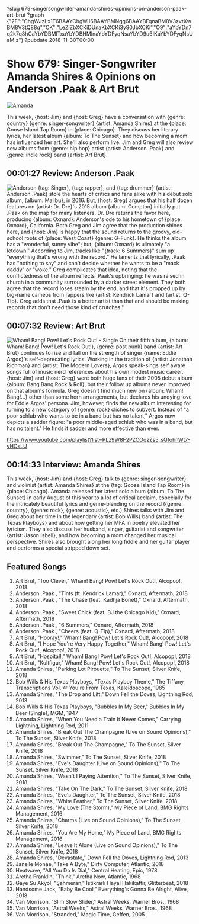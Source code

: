 ?slug 679-singersongwriter-amanda-shires-opinions-on-anderson-paak-art-brut
?graph {"2F":"ChgWJzLx1T6BAAYChgWJ6BAAYBMNqg6BAAYBFqnaBM8V3zvtXwBM8V3tQ88q","CK":"LeZlZbXCKiDUnaKbXCKi3y90JbXCKi","O9":"aYbYDn7q2k7q8hCaYbYDBMlTxaYbYDBHMInaYbYDFyqNsaYbYD9u6IKaYbYDFyqNsUaMIz"}
?pubdate 2018-11-30T00:00
# Show 679: Singer-Songwriter Amanda Shires & Opinions on Anderson .Paak & Art Brut

![Amanda](https://static.soundopinions.org/images/2018/amanda_shires.jpg)

This week, {host: Jim} and {host: Greg} have a conversation with {genre: country} {genre: singer-songwriter} {artist: Amanda Shires} at the {place: Goose Island Tap Room} in {place: Chicago}. They discuss her literary lyrics, her latest album {album: To The Sunset} and how becoming a mom has influenced her art. She'll also perform live. Jim and Greg will also review new albums from {genre: hip hop} artist {artist: Anderson .Paak} and {genre: indie rock} band {artist: Art Brut}.


## 00:01:27 Review: Anderson .Paak
![Anderson](https://static.soundopinions.org/assets/679/2F0.jpg)
{tag: Singer}, {tag: rapper}, and {tag: drummer} {artist: Anderson .Paak} stole the hearts of critics and fans alike with his debut solo album, {album: Malibu}, in 2016. But, {host: Greg} argues that his half dozen features on {artist: Dr. Dre}'s 2015 album {album: Compton} initially put .Paak on the map for many listeners. Dr. Dre returns the favor here, producing {album: Oxnard}: Anderson's ode to his hometown of {place: Oxnard}, California. Both Greg and Jim agree that the production shines here, and {host: Jim} is happy that the sound returns to the groovy, old-school roots of {place: West Coast} {genre: G-Funk}. He thinks the album has a "wonderful, sunny vibe"; but, {album: Oxnard} is ulimately "a letdown." According to Jim, tracks like "{track: 6 Summers}" sum up "everything that's wrong with the record." He laments that lyrically, .Paak has "nothing to say" and can't decide whether he wants to be a "mack daddy" or "woke." Greg complicates that idea, noting that the conflictedness of the album reflects .Paak's upbringing: he was raised in church in a community surrounded by a darker street element. They both agree that the record loses steam by the end, and that it's propped up by big-name cameos from rappers like {artist: Kendrick Lamar} and {artist: Q-Tip}. Greg adds that .Paak is a better artist than that and should be making records that don't need those kind of crutches."

## 00:07:32 Review: Art Brut
![Wham! Bang! Pow! Let's Rock Out! - Single](https://static.soundopinions.org/assets/679/CK0.jpg)
On their fifth album, {album: Wham! Bang! Pow! Let's Rock Out!}, {genre: post punk} band {artist: Art Brut} continues to rise and fall on the strength of singer {name: Eddie Argos}'s self-deprecating lyrics. Working in the tradition of {artist: Jonathan Richman} and {artist: The Modern Lovers}, Argos speak-sings self aware songs full of music nerd references about his own modest music career. {host: Jim} and {host: Greg} were both huge fans of their 2005 debut album {album: Bang Bang Rock & Roll}, but their follow up albums never improved on that album's formula. Greg doesn't find much new on {album: Wham! Bang!...} other than some horn arrangements, but declares his undying love for Eddie Argos' persona. Jim, however, finds the new album interesting for turning to a new category of {genre: rock} cliches to subvert. Instead of "a poor schlub who wants to be in a band but has no talent," Argos now depicts a sadder figure: "a poor middle-aged schlub who was in a band, but has no talent." He finds it sadder and more effective than ever. 


https://www.youtube.com/playlist?list=PLz9W8F2PZCOqzZs5_sQfohnWt7-vHOsLU
## 00:14:33 Interview: Amanda Shires
This week, {host: Jim} and {host: Greg} talk to {genre: singer-songwriter} and violinist {artist: Amanda Shires} at the {tag: Goose Island Tap Room} in {place: Chicago}. Amanda released her latest solo album {album: To The Sunset} in early August of this year to a lot of critical acclaim, especially for the intricately beautiful lyrics and genre-blending on the record ({genre: country}, {genre: rock}, {genre: acoustic}, etc.) Shires talks with Jim and Greg about her time in the legendary {artist: Bob Wills} band {artist: The Texas Playboys} and about how getting her MFA in poetry elevated her lyricism. They also discuss her husband, singer, guitarist and songwriter {artist: Jason Isbell}, and how becoming a mom changed her musical perspective. Shires also brought along her long fiddle and her guitar player and performs a special stripped down set. 

## Featured Songs
1. Art Brut, "Too Clever," Wham! Bang! Pow! Let's Rock Out!, Alcopop!, 2018
1. Anderson .Paak , "Tints (ft. Kendrick Lamar)," Oxnard, Aftermath, 2018
1. Anderson .Paak , "The Chase (feat. Kadhja Bonet)," Oxnard, Aftermath, 2018
1. Anderson .Paak , "Sweet Chick (feat. BJ the Chicago Kid)," Oxnard, Aftermath, 2018
1. Anderson .Paak , "6 Summers," Oxnard, Aftermath, 2018
1. Anderson .Paak , "Cheers (feat. Q-Tip)," Oxnard, Aftermath, 2018
1. Art Brut, "Hooray!," Wham! Bang! Pow! Let's Rock Out!, Alcopop!, 2018
1. Art Brut, "I Hope You're Very Happy Together," Wham! Bang! Pow! Let's Rock Out!, Alcopop!, 2018
1. Art Brut, "Hospital!," Wham! Bang! Pow! Let's Rock Out!, Alcopop!, 2018
1. Art Brut, "Kultfigur," Wham! Bang! Pow! Let's Rock Out!, Alcopop!, 2018
1. Amanda Shires, "Parking Lot Pirouette," To The Sunset, Silver Knife, 2018
1. Bob Wills & His Texas Playboys, "Texas Playboy Theme," The Tiffany Transcriptions Vol. 4: You're From Texas, Kaleidoscope, 1985
1. Amanda Shires, "The Drop and Lift," Down Fell the Doves, Lightning Rod, 2013
1. Bob Wills & His Texas Playboys, "Bubbles In My Beer," Bubbles In My Beer (Single), MGM, 1947
1. Amanda Shires, "When You Need a Train It Never Comes," Carrying Lightning, Lightning Rod, 2011
1. Amanda Shires, "Break Out The Champagne (Live on Sound Opinions)," To The Sunset, Silver Knife, 2018
1. Amanda Shires, "Break Out The Champagne," To The Sunset, Silver Knife, 2018
1. Amanda Shires, "Swimmer," To The Sunset, Silver Knife, 2018
1. Amanda Shires, "Eve's Daughter (Live on Sound Opinions)," To The Sunset, Silver Knife, 2018
1. Amanda Shires, "Wasn't I Paying Attention," To The Sunset, Silver Knife, 2018
1. Amanda Shires, "Take On The Dark," To The Sunset, Silver Knife, 2018
1. Amanda Shires, "Eve's Daughter," To The Sunset, Silver Knife, 2018
1. Amanda Shires, "White Feather," To The Sunset, Silver Knife, 2018
1. Amanda Shires, "My Love (The Storm)," My Piece of Land, BMG Rights Management, 2016
1. Amanda Shires, "Charms (Live on Sound Opinions)," To The Sunset, Silver Knife, 2018
1. Amanda Shires, "You Are My Home," My Piece of Land, BMG Rights Management, 2016
1. Amanda Shires, "Leave It Alone (Live on Sound Opinions)," To The Sunset, Silver Knife, 2018
1. Amanda Shires, "Devastate," Down Fell the Doves, Lightning Rod, 2013
1. Janelle Monáe, "Take A Byte," Dirty Computer, Atlantic, 2018
1. Heatwave, "All You Do Is Dial," Central Heating, Epic, 1978
1. Aretha Franklin, "Think," Aretha Now, Atlantic, 1968
1. Gaye Su Akyol, "Şahmeran," İstikrarlı Hayal Hakikattir, Glitterbeat, 2018
1. Handsome Jack, "Baby Be Cool," Everything's Gonna Be Alright, Alive, 2018
1. Van Morrison, "Slim Slow Slider," Astral Weeks, Warner Bros., 1968
1. Van Morrison, "Astral Weeks," Astral Weeks, Warner Bros., 1968
1. Van Morrison, "Stranded," Magic Time, Geffen, 2005
